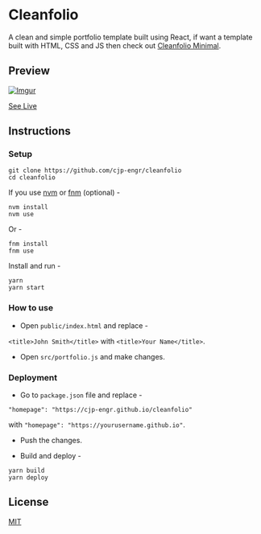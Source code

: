 # Cleanfolio

A clean and simple portfolio template built using React, if want a template built with HTML, CSS and JS then check out [Cleanfolio Minimal](https://github.com/cjp-engr/cleanfolio-minimal).

## Preview

[![Imgur](https://imgur.com/FwDMNEM.gif)](https://cjp-engr.github.io/cleanfolio)

[See Live](https://cjp-engr.github.io/cleanfolio)

## Instructions

### Setup

```shell
git clone https://github.com/cjp-engr/cleanfolio
cd cleanfolio
```

If you use [nvm](https://github.com/nvm-sh/nvm) or [fnm](https://github.com/Schniz/fnm) (optional) -

```shell
nvm install
nvm use
```

Or -

```shell
fnm install
fnm use
```

Install and run -

```shell
yarn
yarn start
```

### How to use

- Open `public/index.html` and replace -

`<title>John Smith</title>` with `<title>Your Name</title>`.

- Open `src/portfolio.js` and make changes.

### Deployment

- Go to `package.json` file and replace -

`"homepage": "https://cjp-engr.github.io/cleanfolio"`

with `"homepage": "https://yourusername.github.io"`.

- Push the changes.

- Build and deploy -

```shell
yarn build
yarn deploy
```

## License

[MIT](https://choosealicense.com/licenses/mit/)
